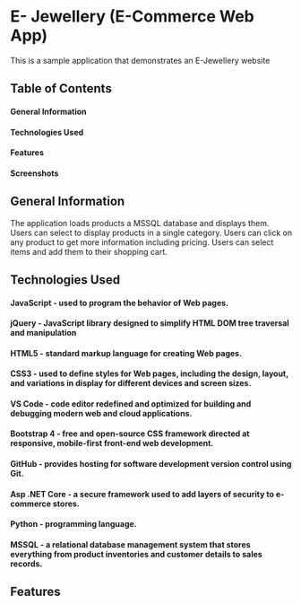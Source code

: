 # E- Jewellery (E-Commerce Web App)

This is a sample application that demonstrates an E-Jewellery website

## Table of Contents

#### General Information
#### Technologies Used
#### Features
#### Screenshots

## General Information
The application loads products a MSSQL database and displays them.  Users can select to display products in a single category. Users can click on any product to get more information including pricing.  Users can select items and add them to their shopping cart.

## Technologies Used
#### JavaScript - used to program the behavior of Web pages.
#### jQuery - JavaScript library designed to simplify HTML DOM tree traversal and manipulation
#### HTML5 - standard markup language for creating Web pages.
#### CSS3 - used to define styles for Web pages, including the design, layout, and variations in display for different devices and screen sizes.
#### VS Code - code editor redefined and optimized for building and debugging modern web and cloud applications.
#### Bootstrap 4 - free and open-source CSS framework directed at responsive, mobile-first front-end web development.
#### GitHub - provides hosting for software development version control using Git.
#### Asp .NET Core - a secure framework used to add layers of security to e-commerce stores.
#### Python - programming language.
#### MSSQL - a relational database management system that stores everything from product inventories and customer details to sales records.

## Features








